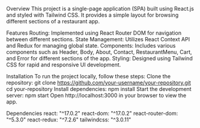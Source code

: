 Overview
This project is a single-page application (SPA) built using React.js and styled with Tailwind CSS. It provides a simple layout for browsing different sections of a restaurant app.

Features
Routing: Implemented using React Router DOM for navigation between different sections.
State Management: Utilizes React Context API and Redux for managing global state.
Components: Includes various components such as Header, Body, About, Contact, RestaurantMenu, Cart, and Error for different sections of the app.
Styling: Designed using Tailwind CSS for rapid and responsive UI development.

Installation
To run the project locally, follow these steps:
Clone the repository:
git clone https://github.com/your-username/your-repository.git
cd your-repository
Install dependencies:
npm install
Start the development server:
npm start
Open http://localhost:3000 in your browser to view the app.

Dependencies
react: "^17.0.2"
react-dom: "^17.0.2"
react-router-dom: "^5.3.0"
react-redux: "^7.2.6"
tailwindcss: "^3.0.11"
